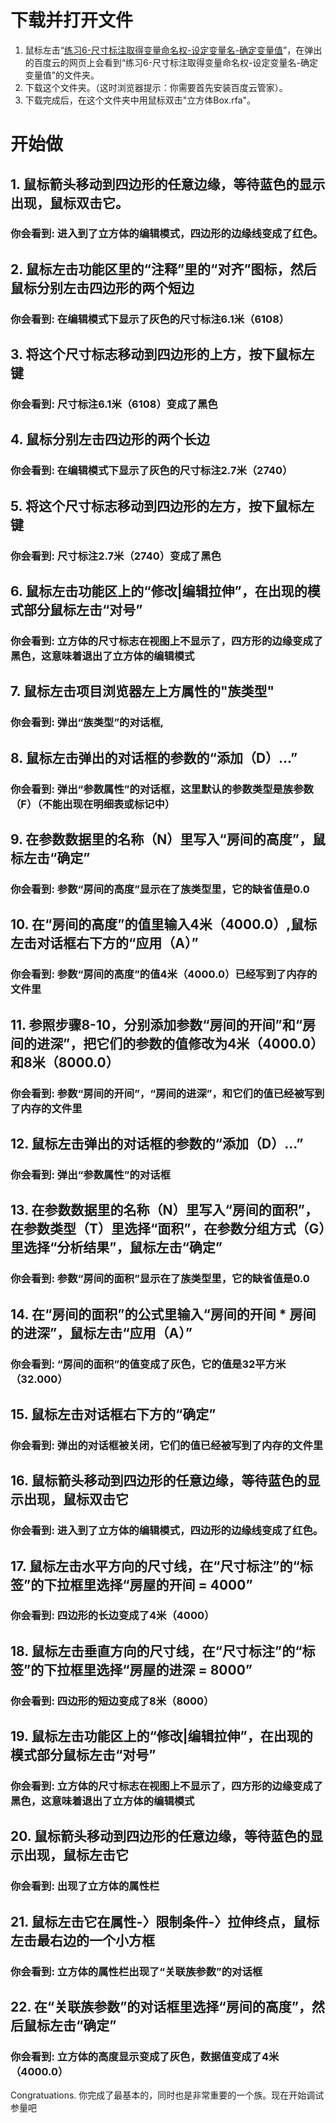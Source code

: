 # 下载并打开文件 #

1. 鼠标左击“[练习6-尺寸标注取得变量命名权-设定变量名-确定变量值](http://pan.baidu.com/s/1mgPwHwG)”，在弹出的百度云的网页上会看到“练习6-尺寸标注取得变量命名权-设定变量名-确定变量值”的文件夹。
2. 下载这个文件夹。（这时浏览器提示：你需要首先安装百度云管家）。
3. 下载完成后，在这个文件夹中用鼠标双击"立方体Box.rfa"。

# 开始做 

## 1. 鼠标箭头移动到四边形的任意边缘，等待蓝色的显示出现，鼠标双击它。

### 你会看到: 进入到了立方体的编辑模式，四边形的边缘线变成了红色。

## 2. 鼠标左击功能区里的“注释”里的“对齐”图标，然后鼠标分别左击四边形的两个短边

### 你会看到: 在编辑模式下显示了灰色的尺寸标注6.1米（6108）

## 3. 将这个尺寸标志移动到四边形的上方，按下鼠标左键

### 你会看到: 尺寸标注6.1米（6108）变成了黑色

## 4. 鼠标分别左击四边形的两个长边

### 你会看到: 在编辑模式下显示了灰色的尺寸标注2.7米（2740）

## 5. 将这个尺寸标志移动到四边形的左方，按下鼠标左键

### 你会看到: 尺寸标注2.7米（2740）变成了黑色

## 6. 鼠标左击功能区上的“修改|编辑拉伸”，在出现的模式部分鼠标左击“对号”

### 你会看到: 立方体的尺寸标志在视图上不显示了，四方形的边缘变成了黑色，这意味着退出了立方体的编辑模式 

## 7. 鼠标左击项目浏览器左上方属性的"族类型"

### 你会看到: 弹出“族类型”的对话框,

## 8. 鼠标左击弹出的对话框的参数的“添加（D）...”

### 你会看到: 弹出“参数属性”的对话框，这里默认的参数类型是族参数（F）（不能出现在明细表或标记中） 

## 9. 在参数数据里的名称（N）里写入“房间的高度”，鼠标左击“确定”

### 你会看到: 参数“房间的高度”显示在了族类型里，它的缺省值是0.0

## 10. 在“房间的高度”的值里输入4米（4000.0）,鼠标左击对话框右下方的“应用（A）”

### 你会看到: 参数“房间的高度”的值4米（4000.0）已经写到了内存的文件里

## 11. 参照步骤8-10，分别添加参数“房间的开间”和“房间的进深”，把它们的参数的值修改为4米（4000.0）和8米（8000.0）

### 你会看到: 参数“房间的开间”，“房间的进深”，和它们的值已经被写到了内存的文件里

## 12. 鼠标左击弹出的对话框的参数的“添加（D）...”

### 你会看到: 弹出“参数属性”的对话框

## 13. 在参数数据里的名称（N）里写入“房间的面积”，在参数类型（T）里选择“面积”，在参数分组方式（G）里选择“分析结果”，鼠标左击“确定”

### 你会看到: 参数“房间的面积”显示在了族类型里，它的缺省值是0.0

## 14. 在“房间的面积”的公式里输入“房间的开间 * 房间的进深”，鼠标左击“应用（A）”

### 你会看到: “房间的面积”的值变成了灰色，它的值是32平方米（32.000）

## 15. 鼠标左击对话框右下方的“确定”

### 你会看到: 弹出的对话框被关闭，它们的值已经被写到了内存的文件里

## 16. 鼠标箭头移动到四边形的任意边缘，等待蓝色的显示出现，鼠标双击它

### 你会看到: 进入到了立方体的编辑模式，四边形的边缘线变成了红色。

## 17. 鼠标左击水平方向的尺寸线，在“尺寸标注”的“标签”的下拉框里选择“房屋的开间 = 4000”

### 你会看到: 四边形的长边变成了4米（4000）

## 18. 鼠标左击垂直方向的尺寸线，在“尺寸标注”的“标签”的下拉框里选择“房屋的进深 = 8000”

### 你会看到: 四边形的短边变成了8米（8000）

## 19. 鼠标左击功能区上的“修改|编辑拉伸”，在出现的模式部分鼠标左击“对号”

### 你会看到: 立方体的尺寸标志在视图上不显示了，四方形的边缘变成了黑色，这意味着退出了立方体的编辑模式

## 20. 鼠标箭头移动到四边形的任意边缘，等待蓝色的显示出现，鼠标左击它

### 你会看到: 出现了立方体的属性栏

## 21. 鼠标左击它在属性-〉限制条件-〉拉伸终点，鼠标左击最右边的一个小方框

### 你会看到: 立方体的属性栏出现了“关联族参数”的对话框

## 22. 在“关联族参数”的对话框里选择“房间的高度”，然后鼠标左击“确定”

### 你会看到: 立方体的高度显示变成了灰色，数据值变成了4米（4000.0）

Congratuations. 你完成了最基本的，同时也是非常重要的一个族。现在开始调试参量吧
